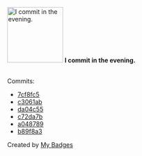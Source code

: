 <img src="https://my-badges.github.io/my-badges/evening-commits.png" alt="I commit in the evening." title="I commit in the evening." width="128">
<strong>I commit in the evening.</strong>
<br><br>

Commits:

- <a href="https://github.com/antonmedv/spark/commit/7cf8fc551f1420af444fd520f4fa2b6275dfe700">7cf8fc5</a>
- <a href="https://github.com/google/zx/commit/c3061ab1333a3b7b25cc8095489357e332fd4b94">c3061ab</a>
- <a href="https://github.com/expr-lang/expr/commit/da04c55bcbb2709417c056c62531de2f434595f2">da04c55</a>
- <a href="https://github.com/expr-lang/expr/commit/c72da7bf4db186bd6ca94ca58dc8da83d3bf3495">c72da7b</a>
- <a href="https://github.com/antonmedv/walk/commit/a048789885ed9282a3583af8340d1434845c0d63">a048789</a>
- <a href="https://github.com/antonmedv/walk/commit/b89f8a3b202e5e2439184364fd44b2ed7d569b8e">b89f8a3</a>


Created by <a href="https://github.com/my-badges/my-badges">My Badges</a>